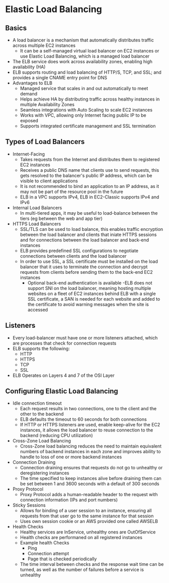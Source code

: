 # Elastic Load Balancing

## Basics
- A load balancer is a mechanism that automatically distributes traffic across multiple EC2 instances
  - It can be a self-managed virtual load balancer on EC2 instances or use Elastic Load Balancing, which is a managed load balancer
- The ELB service does work across availability zones, enabling high availability (HA)
- ELB supports routing and load balancing of HTTP/S, TCP, and SSL; and provides a single CNAME entry point for DNS
- Advantages to ELB
  - Managed service that scales in and out automatically to meet demand
  - Helps achieve HA by distributing traffic across healthy instances in multiple Availability Zones
  - Seamless integrations with Auto Scaling to scale EC2 instances
  - Works with VPC, allowing only Internet facing public IP to be exposed
  - Supports integrated certificate management and SSL termination

## Types of Load Balancers
- Internet-Facing
  - Takes requests from the Internet and distributes them to registered EC2 instances
  - Receives a public DNS name that clients use to send requests, this gets resolved to the balancer's public IP address, which can be visible to client applications
  - It is not recommended to bind an application to an IP address, as it may not be part of the resource pool in the future
  - ELB in a VPC supports IPv4, ELB in EC2-Classic supports IPv4 and IPv6
- Internal Load Balancers
  -  In multi-tiered apps, it may be useful to load-balance between the tiers (eg between the web and app tier)
- HTTPS Load Balancers
  - SSL/TLS can be used to load balance, this enables traffic encryption between the load balancer and clients that iniate HTTPS sessions and for connections between the load balancer and back-end instances
  - ELB provides predefined SSL configurations to negotiate connections between clients and the load balancer
  - In order to use SSL, a SSL certificate must be installed on the load balancer that it uses to terminate the connection and decrypt requests from clients before sending them to the back-end EC2 instances
    - Optional back-end authentication is available
  -ELB does not support SNI on the load balancer, meaning hosting multiple websites on a fleet of EC2 instances behind ELB with a single SSL certificate, a SAN is needed for each website and added to the certificate to avoid warning messages when the site is accessed

## Listeners
- Every load-balancer must have one or more listeners attached, which are processes that check for connection requests
- ELB supports the following:
  - HTTP
  - HTTPS
  - TCP
  - SSL
- ELB Operates on Layers 4 and 7 of the OSI Layer

## Configuring Elastic Load Balancing
- Idle connection timeout
  - Each request results in two connections, one to the client and the other to the backend
  - ELB defaults the timeout to 60 seconds for both connections
  - If HTTP or HTTPS listeners are used, enable keep-alive for the EC2 instances, it allows the load balancer to reuse connection to the backend (reducing CPU utilization)
- Cross-Zone Load Balancing
  - Cross-Zone load balancing reduces the need to maintain equivalent numbers of backend instances in each zone and improves ability to handle to loss of one or more backend instances
- Connection Draining
  - Connection draining ensures that requests do not go to unhealthy or deregistering instances
  - The time specified to keep instances alive before draining them can be set between 1 and 3600 seconds with a default of 300 seconds
- Proxy Protocol
  - Proxy Protocol adds a human-readable header to the request with connection information (IPs and port numbers)
- Sticky Sessions
  - Allows for binding of a user session to an instance, ensuring all requests from that user go to the same instance for that session
  - Uses own session cookie or an AWS provided one called AWSELB
- Health Checks
  - Healthy services are InService, unhealthy ones are OutOfService
  - Health checks are performaned on all registered instances
  - Example health Checks
    - Ping
    - Connection attempt
    - Page that is checked periodically
  - The time interval between checks and the response wait time can be turned, as well as the number of failures before a service is unhealthy

